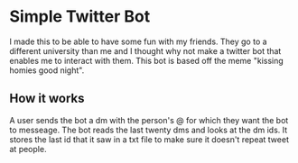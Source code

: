 # Simple Twitter Bot
I made this to be able to have some fun with my friends. They go to a different university than me and I thought why not make a twitter bot that enables me to interact with them.
This bot is based off the meme "kissing homies good night".

## How it works
A user sends the bot a dm with the person's @ for which they want the bot to messeage. The bot reads the last twenty dms and looks at the dm ids. It stores the last id that it saw in a txt file to make sure it doesn't repeat tweet at people.

